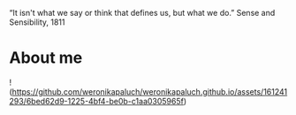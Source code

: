 
“It isn't what we say or think that defines us, but what we do.”
                                  Sense and Sensibility, 1811

# About me

!(https://github.com/weronikapaluch/weronikapaluch.github.io/assets/161241293/6bed62d9-1225-4bf4-be0b-c1aa0305965f)
